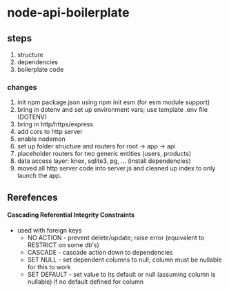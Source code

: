 # node-api-boilerplate

## steps
 1. structure
 2. dependencies
 3. boilerplate code


### changes
1. init npm package.json using npm init esm (for esm module support)
2. bring in dotenv and set up environment vars; use template .env file (DOTENV)
3. bring in http/https/express
4. add cors to http server
5. enable nodemon
6. set up folder structure and routers for root -> app -> api
7. placeholder routers for two generic entities (users, products)
8. data access layer: knex, sqlite3, pg, ... (install dependencies)
9. moved all http server code into server.js and cleaned up index to only launch the app.


## Rerefences

#### Cascading Referential Integrity Constraints
- used with foreign keys
  - NO ACTION - prevent delete/update; raise error (equivalent to RESTRICT on some db's)
  - CASCADE - cascade action down to dependencies
  - SET NULL - set dependent columns to null; column must be nullable for this to work
  - SET DEFAULT - set value to its default or null (assuming column is nullable) if no default defined for column

